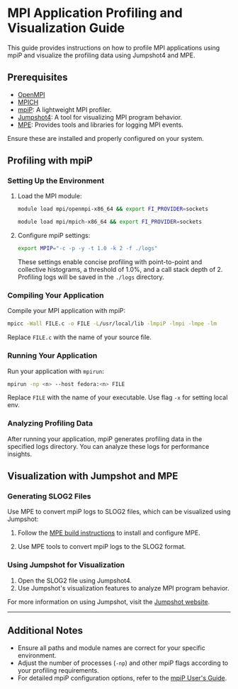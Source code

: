 
# MPI Application Profiling and Visualization Guide

This guide provides instructions on how to profile MPI applications using mpiP and visualize the profiling data using Jumpshot4 and MPE.

## Prerequisites

- [OpenMPI](https://www.open-mpi.org/)
- [MPICH](https://www.mpich.org/)
- [mpiP](https://github.com/LLNL/mpiP): A lightweight MPI profiler.
- [Jumpshot4](https://www.mcs.anl.gov/research/projects/perfvis/download/index.htm#MPE): A tool for visualizing MPI program behavior.
- [MPE](https://cs.calvin.edu/courses/cs/374/MPI/MPE/): Provides tools and libraries for logging MPI events.

Ensure these are installed and properly configured on your system.

## Profiling with mpiP

### Setting Up the Environment

1. Load the MPI module:
   ```sh
   module load mpi/openmpi-x86_64 && export FI_PROVIDER=sockets
   ```
   ```sh
   module load mpi/mpich-x86_64 && export FI_PROVIDER=sockets
   ```

2. Configure mpiP settings:
   ```sh
   export MPIP="-c -p -y -t 1.0 -k 2 -f ./logs"
   ```

   These settings enable concise profiling with point-to-point and collective histograms, a threshold of 1.0%, and a call stack depth of 2. Profiling logs will be saved in the `./logs` directory.

### Compiling Your Application

Compile your MPI application with mpiP:

```sh
mpicc -Wall FILE.c -o FILE -L/usr/local/lib -lmpiP -lmpi -lmpe -lm
```

Replace `FILE.c` with the name of your source file.

### Running Your Application

Run your application with `mpirun`:

```sh
mpirun -np <n> --host fedora:<n> FILE
```

Replace `FILE` with the name of your executable.
Use flag `-x` for setting local env.

### Analyzing Profiling Data

After running your application, mpiP generates profiling data in the specified logs directory. You can analyze these logs for performance insights.

## Visualization with Jumpshot and MPE

### Generating SLOG2 Files

Use MPE to convert mpiP logs to SLOG2 files, which can be visualized using Jumpshot:

1. Follow the [MPE build instructions](https://cs.calvin.edu/courses/cs/374/MPI/MPE/) to install and configure MPE.

2. Use MPE tools to convert mpiP logs to the SLOG2 format.

### Using Jumpshot for Visualization

1. Open the SLOG2 file using Jumpshot4.
2. Use Jumpshot's visualization features to analyze MPI program behavior.

For more information on using Jumpshot, visit the [Jumpshot website](https://www.mcs.anl.gov/research/projects/perfvis/download/index.htm#MPE).

---

## Additional Notes

- Ensure all paths and module names are correct for your specific environment.
- Adjust the number of processes (`-np`) and other mpiP flags according to your profiling requirements.
- For detailed mpiP configuration options, refer to the [mpiP User's Guide](https://github.com/LLNL/mpiP).
